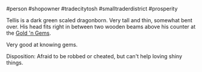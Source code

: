 #person #shopowner #tradecitytosh #smalltraderdistrict #prosperity 

Tellis is a dark green scaled dragonborn. Very tall and thin, somewhat bent over. His head fits right in between two wooden beams above his counter at the [Gold 'n Gems](obsidian://open?vault=World%20Wiki&file=Confederation%20of%20Cernia%2FTradecity%20Tosh%2FSmall%20Trader%20District%2FL_Gold'n%20Gems). 

Very good at knowing gems.

Disposition: Afraid to be robbed or cheated, but can't help loving shiny things.